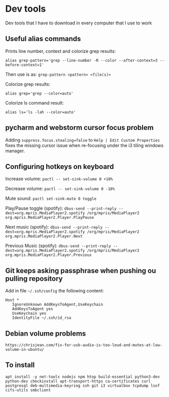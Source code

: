 # Dev tools
Dev tools that I have to download in every computer that I use to work

## Useful alias commands

Prints line number, context and colorize grep results:

`alias grep-pattern='grep --line-number -R --color --after-context=3 --before-context=1'`

Then use is as: `grep-pattern <pattern> <file(s)>`
  

Colorize grep results:

`alias grep='grep --color=auto'`


Colorize ls command result:

`alias ls='ls -lah --color=auto'`


## pycharm and webstorm cursor focus problem

Adding `suppress.focus.stealing=false` to `Help | Edit Custom Properties` fixes the missing cursor issue when re-focusing under the i3 tiling windows manager.

## Configuring hotkeys on keyboard

Increase volume:
`pactl -- set-sink-volume 0 +10%`

Decrease volume:
`pactl -- set-sink-volume 0 -10%`

Mute sound:
`pactl set-sink-mute 0 toggle`

Play/Pause toggle (spotify):
`dbus-send --print-reply --dest=org.mpris.MediaPlayer2.spotify /org/mpris/MediaPlayer2 org.mpris.MediaPlayer2.Player.PlayPause`

Next music (spotify):
`dbus-send --print-reply --dest=org.mpris.MediaPlayer2.spotify /org/mpris/MediaPlayer2 org.mpris.MediaPlayer2.Player.Next`

Previous Music (spotify):
`dbus-send --print-reply --dest=org.mpris.MediaPlayer2.spotify /org/mpris/MediaPlayer2 org.mpris.MediaPlayer2.Player.Previous`


## Git keeps asking passphrase when pushing ou pulling repository

Add in file `~/.ssh/config` the following content:
```
Host *
   IgnoreUnknown AddKeysToAgent,UseKeychain
   AddKeysToAgent yes
   UseKeychain yes
   IdentityFile ~/.ssh/id_rsa
```

## Debian volume problems

`https://chrisjean.com/fix-for-usb-audio-is-too-loud-and-mutes-at-low-volume-in-ubuntu/`


## To install

`apt install -y net-tools nodejs npm htop build-essential python3-dev python-dev checkinstall apt-transport-https ca-certificates curl postgresql deb-multimedia-keyring ssh git i3 virtualbox tcpdump lsof cifs-utils smbclient`


